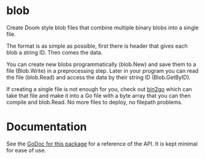 # blob

Create Doom style blob files that combine multiple binary blobs into a single file.

The format is as simple as possible, first there is header that gives each blob a string ID. Then comes the data.

You can create new blobs programmatically (blob.New) and save them to a file (Blob.Write) in a preprocessing step.
Later in your program you can read the file (blob.Read) and access the data by their string ID (Blob.GetByID).

If creating a single file is not enough for you, check out [bin2go](https://github.com/gonutz/bin2go/tree/master/v2/bin2go) which can take that file and make it into a Go file with a byte array that you can then compile and blob.Read. No more files to deploy, no filepath problems.

# Documentation

See the [GoDoc for this package](https://godoc.org/github.com/gonutz/blob) for a reference of the API. It is kept minimal for ease of use.